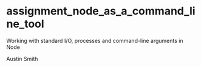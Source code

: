 # assignment_node_as_a_command_line_tool
Working with standard I/O, processes and command-line arguments in Node

Austin Smith
